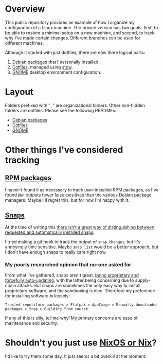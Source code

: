 # Overview
This public repository provides an example of how I organize my configuration of a Linux machine. The private version has two goals: first, to be able to restore a minimal setup on a new machine, and second, to track why I've made certain changes. Different branches can be used for different machines.

Although it started with just dotfiles, there are now three logical parts:
1. [Debian packages](https://www.debian.org/distrib/packages) that I personally installed.
2. [Dotfiles](https://wiki.archlinux.org/title/Dotfiles), managed using [stow](https://www.gnu.org/software/stow/).
3. [GNOME](https://www.gnome.org/) desktop environment configuration.

# Layout
Folders prefixed with "_" are organizational folders. Other non-hidden folders are dotfiles.
Please see the following READMEs:
- [Debian packages](_packages/README.md)
- [Dotfiles](_dotfiles/README.md)
- [GNOME](_gnome/README.md)

# Other things I've considered tracking
## [RPM packages](https://www.redhat.com/sysadmin/create-rpm-package)
I haven't found it as necessary to track user-installed RPM packages, as I've found `DNF` outputs fewer false-positives than the various Debian package managers. Maybe I'll regret this, but for now I'm happy with it.

## [Snaps](https://snapcraft.io/about)
At the time of writing this [there isn't a great way of distinguishing between requested and automatically installed snaps](https://askubuntu.com/questions/1261242/how-to-list-installed-packages-using-snap).

I tried making a git hook to track the output of `snap changes`, but it's annoyingly time sensitive. Maybe `snap list` would be a better approach, but I don't have enough snaps to really care right now.

### My poorly researched opinion that no-one asked for
From what I've gathered, snaps aren't great, [being proprietary and forcefully auto-updating](https://news.ycombinator.com/item?id=23439326), with the latter being concerning due to supply-chain attacks. But snaps are sometimes the only easy way to install proprietary software, and the sandboxing is nice. Therefore my preference for installing software is loosely:
```
Trusted repository packages > Flatpak > AppImage > Manually downloaded packages > Snap > Building from source
```
If any of this is silly, tell me why! My primary concerns are ease of maintenance and security.

# Shouldn't you just use [NixOS or Nix](https://nixos.org/)?
I'd like to try them some day. It just seems a bit overkill at the moment.
